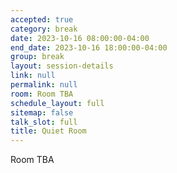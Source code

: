 ```yaml
---
accepted: true
category: break
date: 2023-10-16 08:00:00-04:00
end_date: 2023-10-16 18:00:00-04:00
group: break
layout: session-details
link: null
permalink: null
room: Room TBA
schedule_layout: full
sitemap: false
talk_slot: full
title: Quiet Room
---
```


Room TBA
